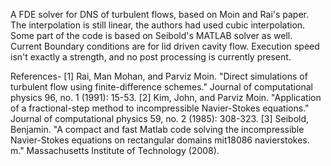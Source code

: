 A FDE solver for DNS of turbulent flows, based on Moin and Rai's paper. The interpolation is still linear, the authors had used cubic interpolation. Some part of the code is based on Seibold's MATLAB solver as well. Current Boundary conditions are for lid driven cavity flow. Execution speed isn't exactly a strength, and no post processing is currently present.

References-
[1] Rai, Man Mohan, and Parviz Moin. "Direct simulations of turbulent flow using finite-difference schemes." Journal of computational physics 96, no. 1 (1991): 15-53.
[2] Kim, John, and Parviz Moin. "Application of a fractional-step method to incompressible Navier-Stokes equations." Journal of computational physics 59, no. 2 (1985): 308-323.
[3] Seibold, Benjamin. "A compact and fast Matlab code solving the incompressible Navier-Stokes equations on rectangular domains mit18086 navierstokes. m." Massachusetts Institute of Technology (2008).
